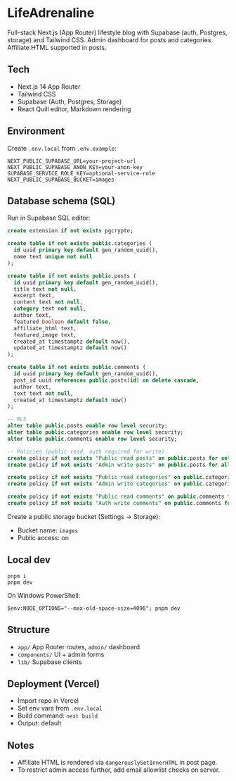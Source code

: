 # LifeAdrenaline

Full-stack Next.js (App Router) lifestyle blog with Supabase (auth, Postgres, storage) and Tailwind CSS. Admin dashboard for posts and categories. Affiliate HTML supported in posts.

## Tech
- Next.js 14 App Router
- Tailwind CSS
- Supabase (Auth, Postgres, Storage)
- React Quill editor, Markdown rendering

## Environment
Create `.env.local` from `.env.example`:

```
NEXT_PUBLIC_SUPABASE_URL=your-project-url
NEXT_PUBLIC_SUPABASE_ANON_KEY=your-anon-key
SUPABASE_SERVICE_ROLE_KEY=optional-service-role
NEXT_PUBLIC_SUPABASE_BUCKET=images
```

## Database schema (SQL)
Run in Supabase SQL editor:

```sql
create extension if not exists pgcrypto;

create table if not exists public.categories (
  id uuid primary key default gen_random_uuid(),
  name text unique not null
);

create table if not exists public.posts (
  id uuid primary key default gen_random_uuid(),
  title text not null,
  excerpt text,
  content text not null,
  category text not null,
  author text,
  featured boolean default false,
  affiliate_html text,
  featured_image text,
  created_at timestamptz default now(),
  updated_at timestamptz default now()
);

create table if not exists public.comments (
  id uuid primary key default gen_random_uuid(),
  post_id uuid references public.posts(id) on delete cascade,
  author text,
  text text not null,
  created_at timestamptz default now()
);

-- RLS
alter table public.posts enable row level security;
alter table public.categories enable row level security;
alter table public.comments enable row level security;

-- Policies (public read, auth required for write)
create policy if not exists "Public read posts" on public.posts for select using (true);
create policy if not exists "Admin write posts" on public.posts for all to authenticated using (auth.role() = 'authenticated');

create policy if not exists "Public read categories" on public.categories for select using (true);
create policy if not exists "Admin write categories" on public.categories for all to authenticated using (auth.role() = 'authenticated');

create policy if not exists "Public read comments" on public.comments for select using (true);
create policy if not exists "Auth write comments" on public.comments for insert to authenticated with check (true);
```

Create a public storage bucket (Settings → Storage):
- Bucket name: `images`
- Public access: on

## Local dev
```
pnpm i
pnpm dev
```

On Windows PowerShell:
```
$env:NODE_OPTIONS="--max-old-space-size=4096"; pnpm dev
```

## Structure
- `app/` App Router routes, `admin/` dashboard
- `components/` UI + admin forms
- `lib/` Supabase clients

## Deployment (Vercel)
- Import repo in Vercel
- Set env vars from `.env.local`
- Build command: `next build`
- Output: default

## Notes
- Affiliate HTML is rendered via `dangerouslySetInnerHTML` in post page.
- To restrict admin access further, add email allowlist checks on server.
